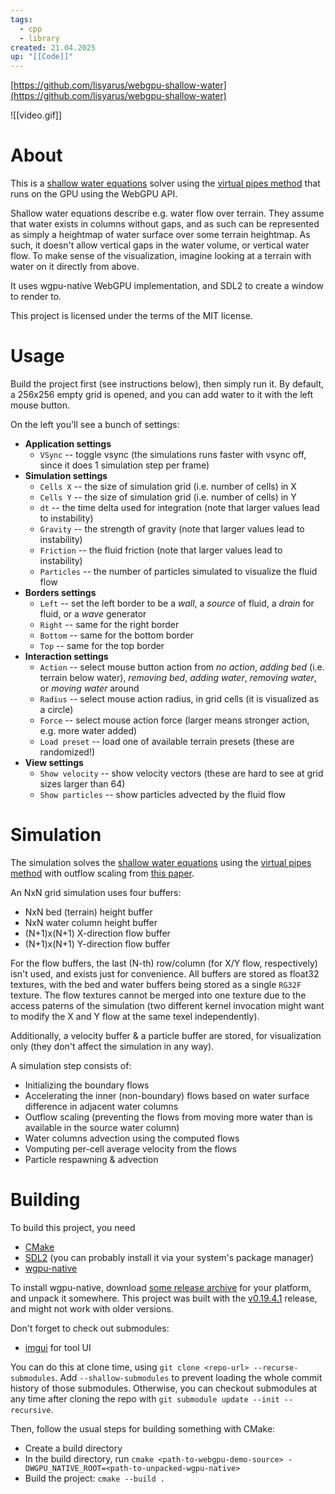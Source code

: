 ```yaml
---
tags:
  - cpp
  - library
created: 21.04.2025
up: "[[Code]]"
---
```

[https://github.com/lisyarus/webgpu-shallow-water](https://github.com/lisyarus/webgpu-shallow-water)

![[video.gif]]

# About

This is a [shallow water equations](https://en.wikipedia.org/wiki/Shallow_water_equations) solver using the [virtual pipes method](https://diglib.eg.org/server/api/core/bitstreams/47f5228c-6f1c-4afb-ab80-b98c44575bc8/content) that runs on the GPU using the WebGPU API.

Shallow water equations describe e.g. water flow over terrain. They assume that water exists in columns without gaps, and as such can be represented as simply a heightmap of water surface over some terrain heightmap. As such, it doesn't allow vertical gaps in the water volume, or vertical water flow. To make sense of the visualization, imagine looking at a terrain with water on it directly from above.

It uses wgpu-native WebGPU implementation, and SDL2 to create a window to render to.

This project is licensed under the terms of the MIT license.

# Usage

Build the project first (see instructions below), then simply run it. By default, a 256x256 empty grid is opened, and you can add water to it with the left mouse button.

On the left you'll see a bunch of settings:

- **Application settings**
    - `VSync` -- toggle vsync (the simulations runs faster with vsync off, since it does 1 simulation step per frame)
- **Simulation settings**
    - `Cells X` -- the size of simulation grid (i.e. number of cells) in X
    - `Cells Y` -- the size of simulation grid (i.e. number of cells) in Y
    - `dt` -- the time delta used for integration (note that larger values lead to instability)
    - `Gravity` -- the strength of gravity (note that larger values lead to instability)
    - `Friction` -- the fluid friction (note that larger values lead to instability)
    - `Particles` -- the number of particles simulated to visualize the fluid flow
- **Borders settings**
    - `Left` -- set the left border to be a _wall_, a _source_ of fluid, a _drain_ for fluid, or a _wave_ generator
    - `Right` -- same for the right border
    - `Bottom` -- same for the bottom border
    - `Top` -- same for the top border
- **Interaction settings**
    - `Action` -- select mouse button action from _no action_, _adding bed_ (i.e. terrain below water), _removing bed_, _adding water_, _removing water_, or _moving water_ around
    - `Radius` -- select mouse action radius, in grid cells (it is visualized as a circle)
    - `Force` -- select mouse action force (larger means stronger action, e.g. more water added)
    - `Load preset` -- load one of available terrain presets (these are randomized!)
- **View settings**
    - `Show velocity` -- show velocity vectors (these are hard to see at grid sizes larger than 64)
    - `Show particles` -- show particles advected by the fluid flow

# Simulation

The simulation solves the [shallow water equations](https://en.wikipedia.org/wiki/Shallow_water_equations) using the [virtual pipes method](https://diglib.eg.org/server/api/core/bitstreams/47f5228c-6f1c-4afb-ab80-b98c44575bc8/content) with outflow scaling from [this paper](https://inria.hal.science/inria-00402079/document).

An NxN grid simulation uses four buffers:

- NxN bed (terrain) height buffer
- NxN water column height buffer
- (N+1)x(N+1) X-direction flow buffer
- (N+1)x(N+1) Y-direction flow buffer

For the flow buffers, the last (N-th) row/column (for X/Y flow, respectively) isn't used, and exists just for convenience. All buffers are stored as float32 textures, with the bed and water buffers being stored as a single `RG32F` texture. The flow textures cannot be merged into one texture due to the access paterns of the simulation (two different kernel invocation might want to modify the X and Y flow at the same texel independently).

Additionally, a velocity buffer & a particle buffer are stored, for visualization only (they don't affect the simulation in any way).

A simulation step consists of:

- Initializing the boundary flows
- Accelerating the inner (non-boundary) flows based on water surface difference in adjacent water columns
- Outflow scaling (preventing the flows from moving more water than is available in the source water column)
- Water columns advection using the computed flows
- Vomputing per-cell average velocity from the flows
- Particle respawning & advection

# Building

To build this project, you need

- [CMake](https://cmake.org)
- [SDL2](https://www.libsdl.org/) (you can probably install it via your system's package manager)
- [wgpu-native](https://github.com/gfx-rs/wgpu-native)

To install wgpu-native, download [some release archive](https://github.com/gfx-rs/wgpu-native/releases) for your platform, and unpack it somewhere. This project was built with the [v0.19.4.1](https://github.com/gfx-rs/wgpu-native/releases/tag/v0.19.4.1) release, and might not work with older versions.

Don't forget to check out submodules:

- [imgui](https://github.com/ocornut/imgui.git) for tool UI

You can do this at clone time, using `git clone <repo-url> --recurse-submodules`. Add `--shallow-submodules` to prevent loading the whole commit history of those submodules. Otherwise, you can checkout submodules at any time after cloning the repo with `git submodule update --init --recursive`.

Then, follow the usual steps for building something with CMake:

- Create a build directory
- In the build directory, run `cmake <path-to-webgpu-demo-source> -DWGPU_NATIVE_ROOT=<path-to-unpacked-wgpu-native>`
- Build the project: `cmake --build .`